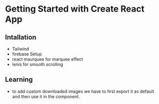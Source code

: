 # Getting Started with Create React App


## Intallation
- Tailwind
- firebase Setup
- react maurquee for marquee effect
- lenis for smooth scrolling

## Learning
- to add custom downloaded images we have to first export it as default and then use it in the component.